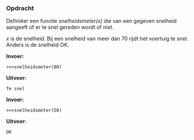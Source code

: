 ### Opdracht

Definiëer een functie *snelheidsmeter(x)* die van een gegeven snelheid aangeeft of er te snel gereden wordt of niet.

*x* is de snelheid. Bij een snelheid van meer dan 70 rijdt het voertuig te snel. Anders is de snelheid OK.


**Invoer:**

    >>>snelheidsmeter(80)


**Uitvoer:**

    Te snel

**Invoer:**

    >>>snelheidsmeter(50)


**Uitvoer:**

    OK
